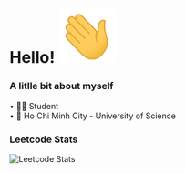 # Hello! <img src="https://github.com/ABSphreak/ABSphreak/blob/master/gifs/Hi.gif" width=100> 

### A litlle bit about myself
• :man_student: Student \
• :school: Ho Chi Minh City - University of Science

### Leetcode Stats
![Leetcode Stats](https://leetcard.jacoblin.cool/ducviet5138?theme=unicorn?ext=activity)
